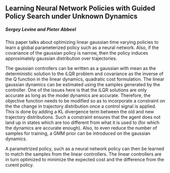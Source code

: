 ## Learning Neural Network Policies with Guided Policy Search under Unknown Dynamics
##### Sergey Levine and Pieter Abbeel

This paper talks about optimizing linear gaussian time varying policies to learn a global parameterized policy such as a neural network. Also, if the covariance of the gaussian policy is narrow, then the policy induces approximately gaussian distribution over trajectories.

The gaussian controllers can be written as a gaussian with mean as the deterministic solution to the iLQR problem and covariance as the inverse of the Q function in the linear dynamics, quadratic cost formulation. The linear gaussian dynamics can be estimated using the samples generated by the controller. One of the issues here is that the iLQR solutions are only accurate as long as the model dynamics are accurate. Therefore, the objective function needs to be modified so as to incorporate a constraint on the the change in trajectory distribution once a control signal is applied. This is done by adding a KL divergence term between the old and new trajectory distributions. Such a constraint ensures that the agent does not land up in states which are too different from what it is used to (for which the dynamics are accurate enough). Also, to even reduce the number of samples for training, a GMM prior can be introduced on the gaussian dynamics. 

A parametrized policy, such as a neural network policy can then be learned to match the samples from the linear controllers. The linear controllers are in turn optimized to minimize the expected cost and the difference from the curent policy.
